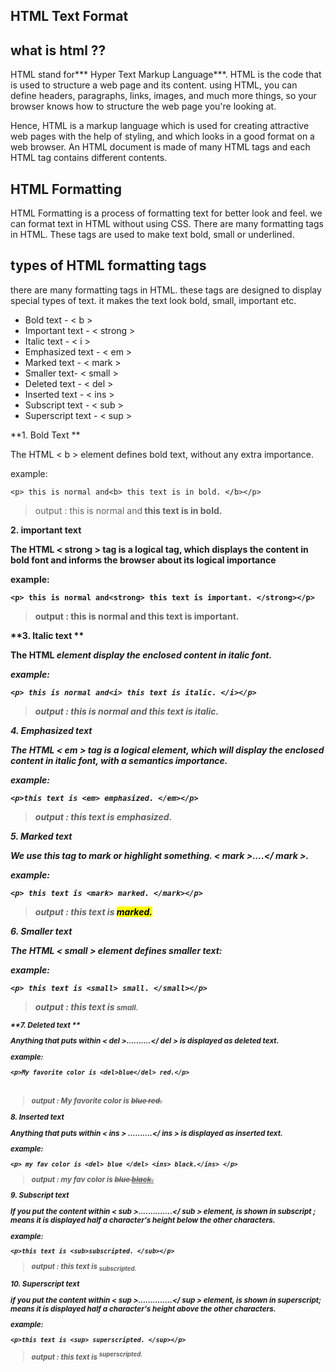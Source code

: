 ## HTML Text Format


## what is html ??
HTML stand for*** Hyper Text Markup Language***. HTML is the code that is used to structure a web page and its content. using HTML, you can define headers, paragraphs, links, images, and much more things, so your browser knows how to structure the web page you're looking at.
         
 Hence, HTML is a markup language which is used for creating attractive web pages with the help of styling, and which looks in a good format on a web browser. An HTML document is made of many HTML tags and each HTML tag contains different contents.

## HTML Formatting
HTML Formatting is a process of formatting text for better look and feel. we can format text in HTML without using CSS. There are many formatting tags in HTML. These tags are used to make text bold, small or underlined.

## types of HTML formatting tags
there are many formatting tags in HTML. these tags are designed to display special types of text.
it makes the text look bold, small, important etc.

-   Bold text - < b > 
-   Important text - < strong > 
-   Italic text - < i >  
-   Emphasized text - < em > 
-   Marked text - < mark >
-   Smaller text- < small > 
-   Deleted text - < del > 
-   Inserted text - < ins >
-   Subscript text - < sub >
-  Superscript text - < sup >

**1. Bold Text **

The HTML < b > element defines bold text, without any extra importance.

example:
```
<p> this is normal and<b> this text is in bold. </b></p>

```
> output : this is normal and<b> this text is in bold.

**2. important text**

The HTML < strong > tag is a logical tag, which displays the content in bold font and informs the browser about its logical importance

example:
```
<p> this is normal and<strong> this text is important. </strong></p>

```
>output : this is normal and<strong> this text is important.

**3. Italic text **

The HTML <i> element  display the enclosed content in italic font.

example:
```
<p> this is normal and<i> this text is italic. </i></p>

```
>output : this is normal and<i> this text is italic.

**4. Emphasized text**

The HTML < em > tag is a logical element, which will display the enclosed content in italic 
font, with a semantics importance.

example:
```
<p>this text is <em> emphasized. </em></p>

```
>output : this text is <em> emphasized.

**5. Marked text**

We use this tag to  mark or highlight something. < mark >....</ mark >.

example:
```
<p> this text is <mark> marked. </mark></p>

```
>output : this text is <mark> marked.

**6. Smaller text**

The HTML < small > element defines smaller text:

example:
```
<p> this text is <small> small. </small></p>

```
>output : this text is <small> small.

**7.  Deleted text **

Anything that puts within < del >..........</ del > is displayed as deleted text.

example:

```
<p>My favorite color is <del>blue</del> red.</p>



```
>output : My favorite color is <del>blue
  red.

**8. Inserted text**

Anything that puts within < ins > ..........</ ins > is displayed as inserted text.

example:
```
<p> my fav color is <del> blue </del> <ins> black.</ins> </p>

```
>output : my fav color is <del>blue <ins>black.

**9. Subscript text**

If you put the content within < sub >..............</ sub > element, is shown in subscript ; means it is displayed half a character's height below the other characters.

example:
```
<p>this text is <sub>subscripted. </sub></p>

```
>output : this text is <sub>subscripted.

**10. Superscript text**

if you put the content within < sup >..............</ sup > element, is shown in superscript; means it is displayed half a character's height above the other characters.

example:
```
<p>this text is <sup> superscripted. </sup></p>

```   
>output : this text is <sup> superscripted.
 
      